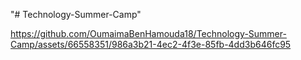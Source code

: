 "# Technology-Summer-Camp" 


https://github.com/OumaimaBenHamouda18/Technology-Summer-Camp/assets/66558351/986a3b21-4ec2-4f3e-85fb-4dd3b646fc95

